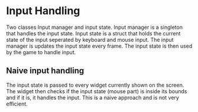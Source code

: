 # Input Handling

Two classes Input manager and input state. Input manager is a singleton that handles the input state. Input state is a struct that holds the current state of the input seperated by keyboard and mouse input. The input manager is updates the input state every frame. The input state is then used by the game to handle input.

## Naive input handling

The input state is passed to every widget currently shown on the screen. The widget then checks if the input state (mouse part) is inside its bounds and if it is, it handles the input. This is a naive approach and is not very efficient.
